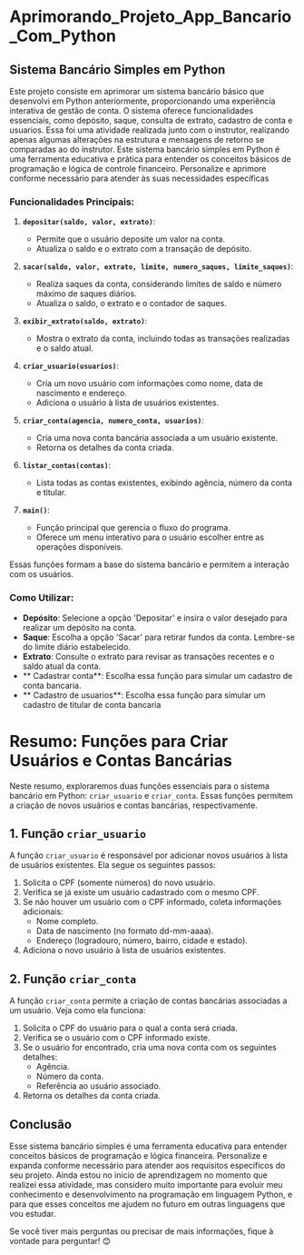 # Aprimorando_Projeto_App_Bancario_Com_Python

## Sistema Bancário Simples em Python

Este projeto consiste em  aprimorar um sistema bancário básico que desenvolvi em Python anteriormente, proporcionando uma experiência interativa de gestão de conta. O sistema oferece funcionalidades essenciais, como depósito, saque, consulta de extrato, cadastro de conta e usuarios. Essa foi uma atividade realizada junto com o instrutor, realizando apenas algumas alterações na estrutura e mensagens de retorno se comparadas ao do instrutor. Este sistema bancário simples em Python é uma ferramenta educativa e prática para entender os conceitos básicos de programação e lógica de controle financeiro. Personalize e aprimore conforme necessário para atender às suas necessidades específicas

### Funcionalidades Principais:

1. **`depositar(saldo, valor, extrato)`**:
   - Permite que o usuário deposite um valor na conta.
   - Atualiza o saldo e o extrato com a transação de depósito.

2. **`sacar(saldo, valor, extrato, limite, numero_saques, limite_saques)`**:
   - Realiza saques da conta, considerando limites de saldo e número máximo de saques diários.
   - Atualiza o saldo, o extrato e o contador de saques.

3. **`exibir_extrato(saldo, extrato)`**:
   - Mostra o extrato da conta, incluindo todas as transações realizadas e o saldo atual.

4. **`criar_usuario(usuarios)`**:
   - Cria um novo usuário com informações como nome, data de nascimento e endereço.
   - Adiciona o usuário à lista de usuários existentes.

5. **`criar_conta(agencia, numero_conta, usuarios)`**:
   - Cria uma nova conta bancária associada a um usuário existente.
   - Retorna os detalhes da conta criada.

6. **`listar_contas(contas)`**:
   - Lista todas as contas existentes, exibindo agência, número da conta e titular.

7. **`main()`**:
   - Função principal que gerencia o fluxo do programa.
   - Oferece um menu interativo para o usuário escolher entre as operações disponíveis.

Essas funções formam a base do sistema bancário e permitem a interação com os usuários.

### Como Utilizar:
- **Depósito**: Selecione a opção 'Depositar' e insira o valor desejado para realizar um depósito na conta.
- **Saque**: Escolha a opção 'Sacar' para retirar fundos da conta. Lembre-se do limite diário estabelecido.
- **Extrato**: Consulte o extrato para revisar as transações recentes e o saldo atual da conta.
-  ** Cadastrar conta**: Escolha essa função para simular um cadastro de conta bancaria.
-   ** Cadastro de usuarios**: Escolha essa função para simular um cadastro de titular de conta bancaria

# Resumo: Funções para Criar Usuários e Contas Bancárias

Neste resumo, exploraremos duas funções essenciais para o sistema bancário em Python: `criar_usuario` e `criar_conta`. Essas funções permitem a criação de novos usuários e contas bancárias, respectivamente.

## 1. Função `criar_usuario`
A função `criar_usuario` é responsável por adicionar novos usuários à lista de usuários existentes. Ela segue os seguintes passos:

1. Solicita o CPF (somente números) do novo usuário.
2. Verifica se já existe um usuário cadastrado com o mesmo CPF.
3. Se não houver um usuário com o CPF informado, coleta informações adicionais:
   - Nome completo.
   - Data de nascimento (no formato dd-mm-aaaa).
   - Endereço (logradouro, número, bairro, cidade e estado).
4. Adiciona o novo usuário à lista de usuários existentes.

## 2. Função `criar_conta`
A função `criar_conta` permite a criação de contas bancárias associadas a um usuário. Veja como ela funciona:

1. Solicita o CPF do usuário para o qual a conta será criada.
2. Verifica se o usuário com o CPF informado existe.
3. Se o usuário for encontrado, cria uma nova conta com os seguintes detalhes:
   - Agência.
   - Número da conta.
   - Referência ao usuário associado.
4. Retorna os detalhes da conta criada.


## Conclusão
Esse sistema bancário simples é uma ferramenta educativa para entender conceitos básicos de programação e lógica financeira. Personalize e expanda conforme necessário para atender aos requisitos específicos do seu projeto. Ainda estou no inicio de aprendizagem no momento que realizei essa atividade, mas considero muito importante para evoluir meu conhecimento e desenvolvimento na programação em linguagem Python, e para que esses conceitos me ajudem no futuro em outras linguagens que vou estudar.

Se você tiver mais perguntas ou precisar de mais informações, fique à vontade para perguntar! 😊
